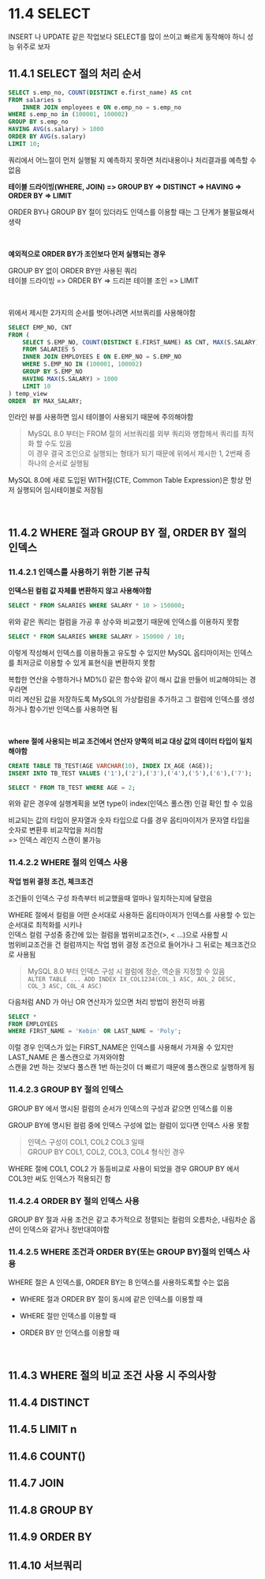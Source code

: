 # 11.4 SELECT

INSERT 나 UPDATE 같은 작업보다 SELECT를 많이 쓰이고 빠르게 동작해야 하니 성능 위주로 보자

## 11.4.1 SELECT 절의 처리 순서

```SQL
SELECT s.emp_no, COUNT(DISTINCT e.first_name) AS cnt
FROM salaries s
	INNER JOIN employees e ON e.emp_no = s.emp_no
WHERE s.emp_no in (100001, 100002)
GROUP BY s.emp_no
HAVING AVG(s.salary) > 1000
ORDER BY AVG(s.salary)
LIMIT 10;
```

쿼리에서 어느절이 먼저 실행될 지 예측하지 못하면 처리내용이나 처리결과를 예측할 수 없음

**테이블 드라이빙(WHERE, JOIN) => GROUP BY => DISTINCT => HAVING => ORDER BY => LIMIT**

ORDER BY나 GROUP BY 절이 있더라도 인덱스를 이용할 때는 그 단계가 불필요해서 생략

<br>

**예외적으로 ORDER BY가 조인보다 먼저 실행되는 경우**

GROUP BY 없이 ORDER BY만 사용된 쿼리<br>
테이블 드라이빙 => ORDER BY => 드리븐 테이블 조인 => LIMIT

<br>

위에서 제시한 2가지의 순서를 벗어나려면 서브쿼리를 사용해야함

```SQL
SELECT EMP_NO, CNT
FROM (
	SELECT S.EMP_NO, COUNT(DISTINCT E.FIRST_NAME) AS CNT, MAX(S.SALARY) AS MAX_SALARY
    FROM SALARIES S
    INNER JOIN EMPLOYEES E ON E.EMP_NO = S.EMP_NO
    WHERE S.EMP_NO IN (100001, 100002)
    GROUP BY S.EMP_NO
    HAVING MAX(S.SALARY) > 1000
    LIMIT 10
) temp_view
ORDER  BY MAX_SALARY;
```

인라인 뷰를 사용하면 임시 테이블이 사용되기 때문에 주의해야함

> MySQL 8.0 부터는 FROM 절의 서브쿼리를 외부 쿼리와 병합해서 쿼리를 최적화 할 수도 있음<br>
> 이 경우 결국 조인으로 실행되는 형태가 되기 때문에 위에서 제시한 1, 2번째 중 하나의 순서로 실행됨


MySQL 8.0에 새로 도입된 WITH절(CTE, Common Table Expression)은 항상 먼저 실행되어 임시테이블로 저장됨

<br>

## 11.4.2 WHERE 절과 GROUP BY 절, ORDER BY 절의 인덱스

### 11.4.2.1 인덱스를 사용하기 위한 기본 규칙

**인덱스된 컬럼 값 자체를 변환하지 않고 사용해야함**

```sql
SELECT * FROM SALARIES WHERE SALARY * 10 > 150000;
```

위와 같은 쿼리는 컬럼을 가공 후 상수와 비교했기 때문에 인덱스를 이용하지 못함

```SQL
SELECT * FROM SALARIES WHERE SALARY > 150000 / 10;
```

이렇게 작성해서 인덱스를 이용하돌고 유도할 수 있지만  MySQL 옵티마이저는 인덱스를 최저긍로 이용할 수 있게 표현식을 변환하지 못함

복합한 연산을 수행하거나 MD%() 같은 함수와 같이 해시 값을 만들어 비교해야되는 경우라면<br>
미리 계산된 값을 저장하도록 MySQL의 가상컬럼을 추가하고 그 컬럼에 인덱스를 생성하거나 함수기반 인덱스를 사용하면 됨

<br>

**where 절에 사용되는 비교 조건에서 연산자 양쪽의 비교 대상 값의 데이터 타입이 일치해야함**

```sql
CREATE TABLE TB_TEST(AGE VARCHAR(10), INDEX IX_AGE (AGE));
INSERT INTO TB_TEST VALUES ('1'),('2'),('3'),('4'),('5'),('6'),('7');

SELECT * FROM TB_TEST WHERE AGE = 2;
```

위와 같은 경우에 실행계획을 보면 type이 index(인덱스 풀스캔) 인걸 확인 할 수 있음

비교되는 값의 타입이 문자열과 숫자 타입으로 다를 경우 옵티마이저가 문자열 타입을 숫자로 변환후 비교작업을 처리함<br>
=> 인덱스 레인지 스캔이 불가능

### 11.4.2.2 WHERE 절의 인덱스 사용

**작업 범위 결정 조건, 체크조건**

조건들이 인덱스 구성 좌측부터 비교했을때 얼마나 일치하는지에 달렸음

WHERE 절에서 컬럼을 어떤 순서대로 사용하든 옵티마이저가 인덱스를 사용할 수 있는 순서대로 최적화를 시키나<br>
인덱스 컬럼 구성중 중간에 있는 컬럼을 범위비교조건(>, < ...)으로 사용할 시 <br>
범위비교조건을 건 컬럼까지는 작업 범위 결정 조건으로 들어가나 그 뒤로는 체크조건으로 사용됨

> MySQL 8.0 부터 인덱스 구성 시 컬럼에 정순, 역순을 지정할 수 있음<br>
> ``ALTER TABLE ... ADD INDEX IX_COL1234(COL_1 ASC, AOL_2 DESC, COL_3 ASC, COL_4 ASC)``

다음처럼 AND 가 아닌 OR 연산자가 있으면 처리 방법이 완전히 바뀜

```SQL
SELECT *
FROM EMPLOYEES
WHERE FIRST_NAME = 'Kebin' OR LAST_NAME = 'Poly';
```

이럴 경우 인덱스가 있는 FIRST_NAME은 인덱스를 사용해서 가져올 수 있지만 LAST_NAME 은 풀스캔으로 가져와야함<br>
스캔을 2번 하는 것보다 풀스캔 1번 하는것이 더 빠르기 때문에 풀스캔으로 실행하게 됨

### 11.4.2.3 GROUP BY 절의 인덱스

GROUP BY 에서 명시된 컬럼의 순서가 인덱스의 구성과 같으면 인덱스를 이용

GROUP BY에 명시된 컬럼 중에 인덱스 구성에 없는 컬럼이 있다면 인덱스 사용 못함
> 인덱스 구성이 COL1, COL2 COL3 일때<br>
> GROUP BY COL1, COL2, COL3, COL4 형식인 경우

WHERE 절에 COL1, COL2 가 동등비교로 사용이 되었을 경우
GROUP BY 에서 COL3만 써도 인덱스가 적용되긴 함

### 11.4.2.4 ORDER BY 절의 인덱스 사용

GROUP BY 절과 사용 조건은 같고 추가적으로 정렬되는 컬럼의 오름차순, 내림차순 옵션이 인덱스와 같거나 정반대여야함

### 11.4.2.5 WHERE 조건과 ORDER BY(또는 GROUP BY)절의 인덱스 사용

WHERE 절은 A 인덱스를, ORDER BY는 B 인덱스를 사용하도록할 수는 없음

+ WHERE 절과 ORDER BY 절이 동시에 같은 인덱스를 이용할 때
	
+ WHERE 절만 인덱스를 이용할 때
+ ORDER BY 만 인덱스를 이용할 때

<br>

## 11.4.3 WHERE 절의 비교 조건 사용 시 주의사항

## 11.4.4 DISTINCT

## 11.4.5 LIMIT n

## 11.4.6 COUNT()

## 11.4.7 JOIN

## 11.4.8 GROUP BY

## 11.4.9 ORDER BY

## 11.4.10 서브쿼리
